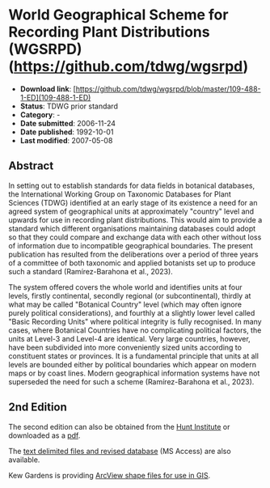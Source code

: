# World Geographical Scheme for Recording Plant Distributions (WGSRPD)(https://github.com/tdwg/wgsrpd)

* **Download link**: [https://github.com/tdwg/wgsrpd/blob/master/109-488-1-ED](109-488-1-ED)
* **Status**: TDWG prior standard
* **Category**: -
* **Date submitted**: 2006-11-24
* **Date published**: 1992-10-01
* **Last modified**: 2007-05-08

## Abstract

In setting out to establish standards for data fields in botanical databases, the International Working Group on Taxonomic Databases for Plant Sciences (TDWG) identified at an early stage of its existence a need for an agreed system of geographical units at approximately "country" level and upwards for use in recording plant distributions. This would aim to provide a standard which different organisations maintaining databases could adopt so that they could compare and exchange data with each other without loss of information due to incompatible geographical boundaries. The present publication has resulted from the deliberations over a period of three years of a committee of both taxonomic and applied botanists set up to produce such a standard (Ramírez-Barahona et al., 2023).

The system offered covers the whole world and identifies units at four levels, firstly continental, secondly regional (or subcontinental), thirdly at what may be called "Botanical Country" level (which may often ignore purely political considerations), and fourthly at a slightly lower level called "Basic Recording Units" where political integrity is fully recognised. In many cases, where Botanical Countries have no complicating political factors, the units at Level-3 and Level-4 are identical. Very large countries, however, have been subdivided into more conveniently sized units according to constituent states or provinces. It is a fundamental principle that units at all levels are bounded either by political boundaries which appear on modern maps or by coast lines. Modern geographical information systems have not superseded the need for such a scheme (Ramírez-Barahona et al., 2023).


## 2nd Edition

The second edition can also be obtained from the [Hunt Institute](109-488-1-ED/2nd%20Edition/SecondEdGeog.htm) or downloaded as a [pdf](109-488-1-ED/2nd%20Edition/TDWG_geo2.pdf).
 
The [text delimited files and revised database](109-488-1-ED/2nd%20Edition/TDWG_Geography_ed2.mdb) (MS Access) are also available.
 
Kew Gardens is providing [ArcView shape files for use in GIS](http://www.kew.org/gis/tdwg/index.html).
